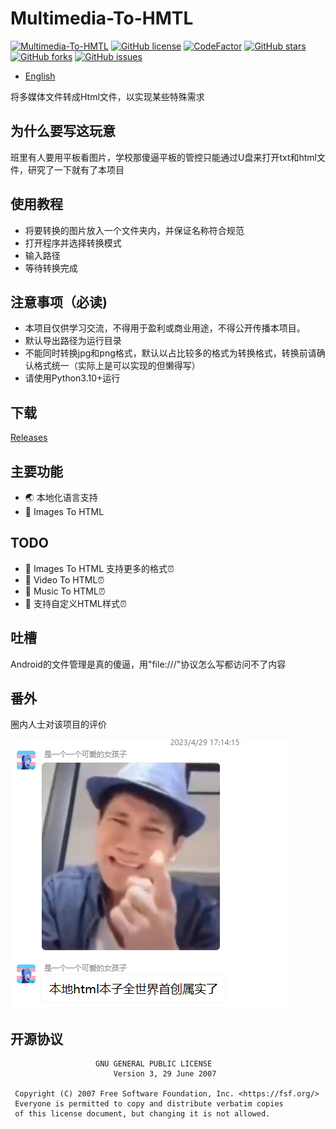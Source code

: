 # Multimedia-To-HMTL
[![Multimedia-To-HMTL](https://img.shields.io/github/v/release/zhicheng233/Multimedia-To-HMTL?color=ffaefe&label=Multimedia-To-HMTL)](https://github.com/zhicheng233/Multimedia-To-HMTL/releases/latest)
[![GitHub license](https://img.shields.io/github/license/zhicheng233/Multimedia-To-HMTL)](https://github.com/zhicheng233/Multimedia-To-HMTL/blob/main/LICENSE)
[![CodeFactor](https://www.codefactor.io/repository/github/zhicheng233/Multimedia-To-HMTL/badge)](https://www.codefactor.io/repository/github/zhicheng233/Multimedia-To-HMTL)
[![GitHub stars](https://img.shields.io/github/stars/zhicheng233/Multimedia-To-HMTL)](https://github.com/zhicheng233/Multimedia-To-HMTL/stargazers)
[![GitHub forks](https://img.shields.io/github/forks/zhicheng233/Multimedia-To-HMTL)](https://github.com/zhicheng233/Multimedia-To-HMTL/network/members)
[![GitHub issues](https://img.shields.io/github/issues/zhicheng233/Multimedia-To-HMTL)](https://github.com/zhicheng233/Multimedia-To-HMTL/issues)

* [English](doc/README.en.md) 

将多媒体文件转成Html文件，以实现某些特殊需求

## 为什么要写这玩意

班里有人要用平板看图片，学校那傻逼平板的管控只能通过U盘来打开txt和html文件，研究了一下就有了本项目

## 使用教程
* 将要转换的图片放入一个文件夹内，并保证名称符合规范
* 打开程序并选择转换模式
* 输入路径
* 等待转换完成

## 注意事项（必读)
* 本项目仅供学习交流，不得用于盈利或商业用途，不得公开传播本项目。
* 默认导出路径为运行目录
* 不能同时转换jpg和png格式，默认以占比较多的格式为转换格式，转换前请确认格式统一（实际上是可以实现的但懒得写）
* 请使用Python3.10+运行

## 下载
[Releases](https://github.com/zhicheng233/Multimedia-To-HMTL/releases) 

## 主要功能
- 🌏 本地化语言支持
- 📌 Images To HTML

## TODO
- 📌 Images To HTML 支持更多的格式⏰
- 📌 Video To HTML⏰
- 📌 Music To HTML⏰
- 📌 支持自定义HTML样式⏰
## 吐槽
Android的文件管理是真的傻逼，用"file:///"协议怎么写都访问不了内容

## 番外
圈内人士对该项目的评价

<img src="doc/guatan.png"/>

## 开源协议
```text
                   GNU GENERAL PUBLIC LICENSE
                       Version 3, 29 June 2007

 Copyright (C) 2007 Free Software Foundation, Inc. <https://fsf.org/>
 Everyone is permitted to copy and distribute verbatim copies
 of this license document, but changing it is not allowed.
```